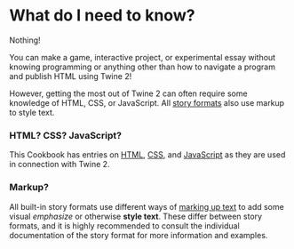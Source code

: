 # What do I need to know?

Nothing!

You can make a game, interactive project, or experimental essay without knowing programming or anything other than how to navigate a program and publish HTML using Twine 2!

However, getting the most out of Twine 2 can often require some knowledge of HTML, CSS, or JavaScript. All [story formats](../terms/terms_storyformats.md) also use markup to style text.

### HTML? CSS? JavaScript?

This Cookbook has entries on [HTML](../terms/terms_html.md), [CSS](../terms/terms_css.md), and [JavaScript](../terms/terms_javascript.md) as they are used in connection with Twine 2.

### Markup?

All built-in story formats use different ways of [marking up text](../terms/terms_markdown_and_markup.md) to add some visual *emphasize* or otherwise **style text**. These differ between story formats, and it is highly recommended to consult the individual documentation of the story format for more information and examples.
